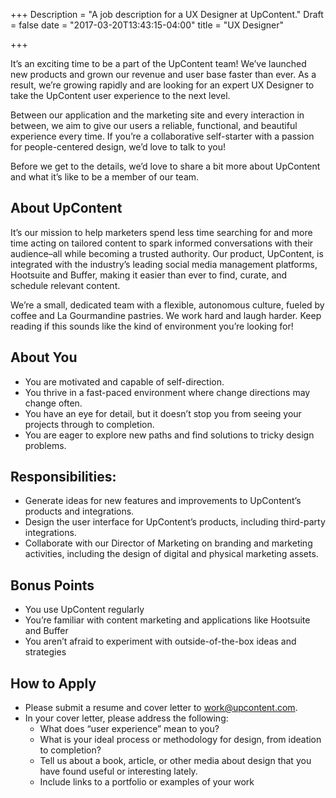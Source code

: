 +++
Description = "A job description for a UX Designer at UpContent."
Draft = false
date = "2017-03-20T13:43:15-04:00"
title = "UX Designer"

+++

It’s an exciting time to be a part of the UpContent team! We’ve launched new products and grown our revenue and user base faster than ever. As a result, we’re growing rapidly and are looking for an expert UX Designer to take the UpContent user experience to the next level.

Between our application and the marketing site and every interaction in between, we aim to give our users a reliable, functional, and beautiful experience every time. If you’re a collaborative self-starter with a passion for people-centered design, we’d love to talk to you!

Before we get to the details, we’d love to share a bit more about UpContent and what it’s like to be a member of our team.

## About UpContent

It’s our mission to help marketers spend less time searching for and more time acting on tailored content to spark informed conversations with their audience–all while becoming a trusted authority. Our product, UpContent, is integrated with the industry’s leading social media management platforms, Hootsuite and Buffer, making it easier than ever to find, curate, and schedule relevant content.

We’re a small, dedicated team with a flexible, autonomous culture, fueled by coffee and La Gourmandine pastries. We work hard and laugh harder. Keep reading if this sounds like the kind of environment you’re looking for!

## About You
* You are motivated and capable of self-direction.
* You thrive in a fast-paced environment where change directions may change often.
* You have an eye for detail, but it doesn’t stop you from seeing your projects through to completion.
* You are eager to explore new paths and find solutions to tricky design problems.

## Responsibilities:
* Generate ideas for new features and improvements to UpContent’s products and integrations.
* Design the user interface for UpContent’s products, including third-party integrations.
* Collaborate with our Director of Marketing on branding and marketing activities, including the design of digital and physical marketing assets.

## Bonus Points
* You use UpContent regularly
* You’re familiar with content marketing and applications like Hootsuite and Buffer
* You aren’t afraid to experiment with outside-of-the-box ideas and strategies

## How to Apply
* Please submit a resume and cover letter to <a href="mailto:work@upcontent.com?subject=Submission%3A%20Web%20Application%20Developer">work@upcontent.com</a>.
* In your cover letter, please address the following:
    * What does “user experience” mean to you?
    * What is your ideal process or methodology for design, from ideation to completion?
    * Tell us about a book, article, or other media about design that you have found useful or interesting lately.
    * Include links to a portfolio or examples of your work
